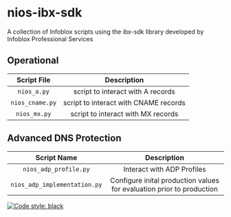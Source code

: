 # nios-ibx-sdk
A collection of Infoblox scripts using the ibx-sdk library developed by Infoblox Professional Services
## Operational
| Script File | Description |
| :---: | :---: |
| `nios_a.py` | script to interact with A records |
| `nios_cname.py` | script to interact with CNAME records | 
| `nios_mx.py` | script to interact with MX records |

## Advanced DNS Protection
| Script Name | Description | 
| :---: | :---: |
| `nios_adp_profile.py` | Interact with ADP Profiles |
| `nios_adp_implementation.py` | Configure inital production values for evaluation prior to production |







[![Code style: black](https://img.shields.io/badge/code%20style-black-000000.svg)](https://github.com/psf/black)
